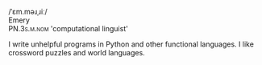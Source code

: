 /ˈɛm.məɹˌɹiː/  
Emery   
PN.<span style="font-variant:small-caps;">3s.m.nom</span>
'computational linguist'


I write unhelpful programs in Python and other functional languages.
I like crossword puzzles and world languages.